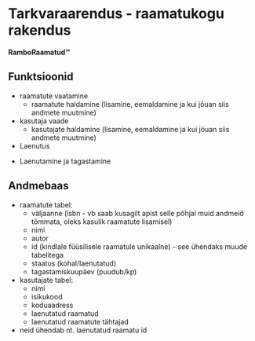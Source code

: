 # Tarkvaraarendus - raamatukogu rakendus
**RamboRaamatud™**

## Funktsioonid
- raamatute vaatamine
  + raamatute haldamine (lisamine, eemaldamine ja kui jõuan siis andmete muutmine)
- kasutaja vaade
  + kasutajate haldamine (lisamine, eemaldamine ja kui jõuan siis andmete muutmine) 
-  Laenutus
  + Laenutamine ja tagastamine

## Andmebaas
- raamatute tabel:
  + väljaanne (isbn - vb saab kusagilt apist selle põhjal muid andmeid tõmmata, oleks kasulik raamatute lisamisel)
  + nimi
  + autor
  + id (kindlale füüsilisele raamatule unikaalne) - see ühendaks muude tabelitega
  + staatus (kohal/laenutatud)
  + tagastamiskuupäev (puudub/kp)
- kasutajate tabel:
  + nimi
  + isikukood
  + koduaadress
  + laenutatud raamatud
  + laenutatud raamatute tähtajad
- neid ühendab nt. laenutatud raamatu id
